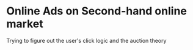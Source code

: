 # Online Ads on Second-hand online market
Trying to figure out the user's click logic and the auction theory
